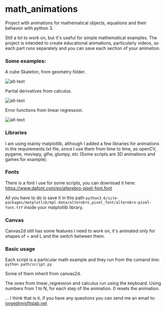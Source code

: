 # math_animations
Project with animations for mathematical objects, equations and their behavior with python 3.

Still a lot to work on, but it's useful for simple mathematical examples.
The project is intended to create educational animations, particularly videos, 
so each part runs separately and you can save each section of your animation.

### Some examples:
A cube Skaleton, from geometry folder.

![alt-text](https://github.com/jfreek/math_animations/blob/master/examples/cube_skeleton.gif)

Partial derivatives from calculus.

![alt-text](https://github.com/jfreek/math_animations/blob/master/examples/derivative.gif)

Error functions from linear regression.

![alt-text](https://github.com/jfreek/math_animations/blob/master/examples/e3e4.gif)

### Libraries
I am using mainly matplotlib, although I added a few libraries for animations in the requirements.txt file, 
since I use them from time to time, as openCV, pygame, moviepy, glfw, glumpy, etc 
(Some scripts are 3D animations and games for example).

### Fonts
There is a font I use for some scripts, you can download it here: https://www.dafont.com/es/alterebro-pixel-font.font

All you have to do is save it in this path `python3.6/site-packages/matplotlib/mpl-data/alterebro_pixel_font/alterebro-pixel-font.ttf`
 inside your matplotlib library.
 
 ### Canvas
 Canvas2d still has some features I need to work on, it's animated only for shapes of + and L and the switch between them.
 
 ### Basic usage
 Each script is a particular math example and they run from the comand line:
 `python path/script.py`
 
 Some of them inherit from canvas2d.
 
 The ones from linear_regression and calculus run using the keyboard. Using numbers from 1 to N, for each step of the animation.
 0 resets the animation.
 
 ... I think that is it, if you have any questions you can send me an email to: jorge@misfitslab.net
 
